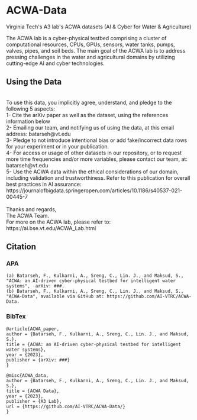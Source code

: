 # ACWA-Data
Virginia Tech's A3 lab's ACWA datasets (AI &amp; Cyber for Water &amp; Agriculture)

The ACWA lab is a cyber-physical testbed comprising a cluster of computational resources, CPUs, GPUs, sensors, water tanks, pumps, valves, pipes, and soil beds. The main goal of the ACWA lab is to address pressing challenges in the water and agricultural domains by utilizing cutting-edge AI and cyber technologies.
<br />
## Using the Data
<br />
To use this data, you implicitly agree, understand, and pledge to the following 5 aspects: <br />
1- Cite the arXiv paper as well as the dataset, using the references information below<br />
2- Emailing our team, and notifying us of using the data, at this email address: batarseh@vt.edu
<br />3- Pledge to not introduce intentional bias or add fake/incorrect data rows for your experiment or in your publication.
<br/>4- For access or usage of other datasets in our repository, or to request more time frequencies and/or more variables, please contact our team, at: batarseh@vt.edu
<br/>5- Use the ACWA data within the ethical considerations of our domain, including validation and trustworthiness. Refer to this publication for overall best practices in AI assurance:
https://journalofbigdata.springeropen.com/articles/10.1186/s40537-021-00445-7 <br />

<br />
Thanks and regards,<br />
The ACWA Team.<br />
For more on the ACWA lab, please refer to: https://ai.bse.vt.edu/ACWA_Lab.html

## Citation

### APA

```
(a) Batarseh, F., Kulkarni, A., Sreng, C., Lin. J., and Maksud, S., "ACWA: an AI-driven cyber-physical testbed for intelligent water systems", 	arXiv: ###.
(b) Batarseh, F., Kulkarni, A., Sreng, C., Lin. J., and Maksud, S., "ACWA-Data", available via GitHub at: https://github.com/AI-VTRC/ACWA-Data.
```

### BibTex
```
@article{ACWA_paper,
author = {Batarseh, F., Kulkarni, A., Sreng, C., Lin. J., and Maksud, S.},
title = {ACWA: an AI-driven cyber-physical testbed for intelligent water systems},
year = {2023},
publisher = {arXiv: ###}
}
```
```
@misc{ACWA_data,
author = {Batarseh, F., Kulkarni, A., Sreng, C., Lin. J., and Maksud, S.},
title = {ACWA Data},
year = {2023},
publisher = {A3 Lab},
url = {https://github.com/AI-VTRC/ACWA-Data/}
}
```

